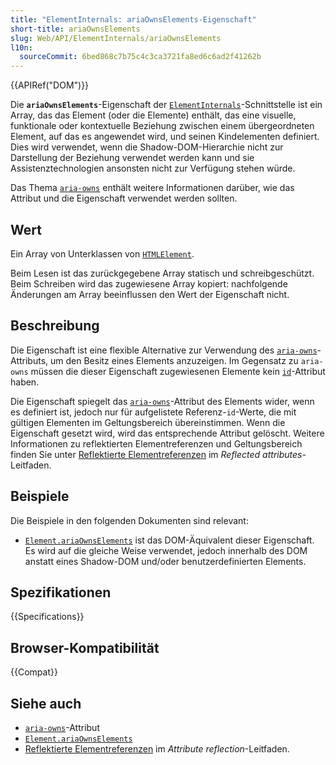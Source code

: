 ```yaml
---
title: "ElementInternals: ariaOwnsElements-Eigenschaft"
short-title: ariaOwnsElements
slug: Web/API/ElementInternals/ariaOwnsElements
l10n:
  sourceCommit: 6bed868c7b75c4c3ca3721fa8ed6c6ad2f41262b
---
```


{{APIRef("DOM")}}

Die **`ariaOwnsElements`**-Eigenschaft der [`ElementInternals`](/de/docs/Web/API/ElementInternals)-Schnittstelle ist ein Array, das das Element (oder die Elemente) enthält, das eine visuelle, funktionale oder kontextuelle Beziehung zwischen einem übergeordneten Element, auf das es angewendet wird, und seinen Kindelementen definiert. Dies wird verwendet, wenn die Shadow-DOM-Hierarchie nicht zur Darstellung der Beziehung verwendet werden kann und sie Assistenztechnologien ansonsten nicht zur Verfügung stehen würde.

Das Thema [`aria-owns`](/de/docs/Web/Accessibility/ARIA/Reference/Attributes/aria-owns) enthält weitere Informationen darüber, wie das Attribut und die Eigenschaft verwendet werden sollten.

## Wert

Ein Array von Unterklassen von [`HTMLElement`](/de/docs/Web/API/HTMLElement).

Beim Lesen ist das zurückgegebene Array statisch und schreibgeschützt. Beim Schreiben wird das zugewiesene Array kopiert: nachfolgende Änderungen am Array beeinflussen den Wert der Eigenschaft nicht.

## Beschreibung

Die Eigenschaft ist eine flexible Alternative zur Verwendung des [`aria-owns`](/de/docs/Web/Accessibility/ARIA/Reference/Attributes/aria-owns)-Attributs, um den Besitz eines Elements anzuzeigen. Im Gegensatz zu `aria-owns` müssen die dieser Eigenschaft zugewiesenen Elemente kein [`id`](/de/docs/Web/HTML/Reference/Global_attributes/id)-Attribut haben.

Die Eigenschaft spiegelt das [`aria-owns`](/de/docs/Web/Accessibility/ARIA/Reference/Attributes/aria-owns)-Attribut des Elements wider, wenn es definiert ist, jedoch nur für aufgelistete Referenz-`id`-Werte, die mit gültigen Elementen im Geltungsbereich übereinstimmen. Wenn die Eigenschaft gesetzt wird, wird das entsprechende Attribut gelöscht. Weitere Informationen zu reflektierten Elementreferenzen und Geltungsbereich finden Sie unter [Reflektierte Elementreferenzen](/de/docs/Web/API/Document_Object_Model/Reflected_attributes#reflected_element_references) im _Reflected attributes_-Leitfaden.

## Beispiele

Die Beispiele in den folgenden Dokumenten sind relevant:

- [`Element.ariaOwnsElements`](/de/docs/Web/API/Element/ariaOwnsElements) ist das DOM-Äquivalent dieser Eigenschaft.
  Es wird auf die gleiche Weise verwendet, jedoch innerhalb des DOM anstatt eines Shadow-DOM und/oder benutzerdefinierten Elements.

## Spezifikationen

{{Specifications}}

## Browser-Kompatibilität

{{Compat}}

## Siehe auch

- [`aria-owns`](/de/docs/Web/Accessibility/ARIA/Reference/Attributes/aria-owns)-Attribut
- [`Element.ariaOwnsElements`](/de/docs/Web/API/Element/ariaOwnsElements)
- [Reflektierte Elementreferenzen](/de/docs/Web/API/Document_Object_Model/Reflected_attributes#reflected_element_references) im _Attribute reflection_-Leitfaden.
